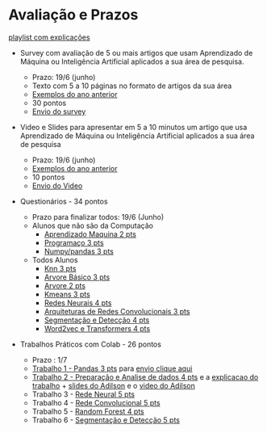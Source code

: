 # Avaliação e Prazos

[playlist com explicações](https://youtu.be/HFHuGfpaiaw)


* Survey com avaliação de 5 ou mais artigos que usam Aprendizado de Máquina ou Inteligência Artificial aplicados a sua área de pesquisa.
    * Prazo: 19/6  (junho)
    * Texto com 5 a 10 páginas no formato de artigos da sua área
    * [Exemplos do ano anterior](https://docs.google.com/document/d/1jVZnxh3E266Kn3GTUCmXg2aMAiSml0QwV7nh9rrja6w/edit?usp=sharing)
    * 30 pontos
    * [Envio do survey](https://forms.gle/siL4LjjKkjm5zHFm7)
* Video e Slides para apresentar em 5 a 10 minutos um artigo que usa Aprendizado de Máquina ou Inteligência Artificial aplicados a sua área de pesquisa
    * Prazo: 19/6 (junho)
    * [Exemplos do ano anterior](https://docs.google.com/document/d/1GCfwWVaz6JkTbzr-Z7cY4kc0ikT5Tamp-WX4xHLNq7U/edit?usp=sharing)
    * 10 pontos
    * [Envio do Video](https://forms.gle/QejQNwMRh3DbXYq46)
* Questionários - 34 pontos
    * Prazo para finalizar todos: 19/6 (Junho)
    * Alunos que não são da Computação
      * [Aprendizado Maquina 2 pts](https://forms.gle/bAzSjLXMDBuPiUVJ9)
      * [Programaço 3 pts](https://forms.gle/Kmfa8kfE7ukkLt6k7)
      * [Numpy/pandas 3 pts](https://forms.gle/pRsxW1k7qZRY8LyDA)
    * Todos Alunos
      * [Knn 3 pts](https://forms.gle/fiwHwVucTJDJ83hw9)
      * [Arvore Básico 3 pts](https://forms.gle/Hj7pnnKFyvJPeoUr5)
      * [Arvore 2 pts](https://forms.gle/frmPDq5knyu45BJ17)
      * [Kmeans 3 pts](https://forms.gle/4cuu8LLcEhjmtLPk6)
      * [Redes Neurais 4 pts](https://forms.gle/S8ex2uBEEPg7qMVc8)
      * [Arquiteturas de Redes Convolucionais 3 pts](https://forms.gle/VcwuUox9USQptGwZ8)
      * [Segmentação e Detecção 4 pts](https://forms.gle/nKXdbYbC7KUXWXMA6)  
      * [Word2vec e Transformers  4 pts](https://forms.gle/vU8Dadni1MFz5XPs5)

* Trabalhos Práticos com Colab - 26 pontos
   * Prazo : 1/7
   * [Trabalho 1 - Pandas 3 pts](https://colab.research.google.com/drive/1rUlcUze00BSriWMDFWrHze781nRbvtZi?usp=sharing) para [envio clique aqui](https://forms.gle/hZH3w4jbQXU75zkn7)
   * [Trabalho 2 - Preparação e Analise de dados 4 pts](https://colab.research.google.com/drive/1mAPIaTOEpxtWZW35YjHJkchKMDb1nMX5?usp=sharing) e a [explicacao do trabalho](https://www.youtube.com/playlist?list=PLcvOyD_LMr6nddpu6v3Z28-yEAKuC38E9) + [slides do Adilson](https://docs.google.com/presentation/d/1HkZRF2ko6AyU2cyQCS5uaNPgeYAmdIqaShK6R2_Av-4/edit?usp=sharing) e o [video do Adilson](https://www.youtube.com/watch?v=kU3SpBnuFRo)
   * Trabalho 3 - [Rede Neural 5 pts](https://github.com/arduinoufv/inf620/blob/main/aulas/avalia%C3%A7%C3%A3o/Trabalho3.md)
   * Trabalho 4 - [Rede Convolucional 5 pts](https://github.com/arduinoufv/inf620/blob/main/aulas/avalia%C3%A7%C3%A3o/trabalho4.md)
   * Trabalho 5 - [Random Forest 4 pts](https://github.com/arduinoufv/inf620/blob/main/aulas/avalia%C3%A7%C3%A3o/trabalho5.md)
   * Trabalho 6 - [Segmentação e Detecção 5 pts](https://github.com/arduinoufv/inf620/blob/main/aulas/avalia%C3%A7%C3%A3o/trabalho6.md)

